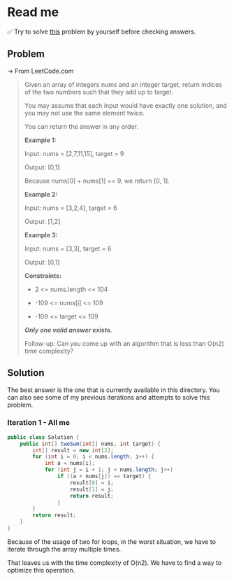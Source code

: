 # Read me

✅ Try to solve [this](https://leetcode.com/problems/two-sum/) problem by yourself before checking answers.

## Problem

-> From LeetCode.com

> Given an array of integers nums and an integer target, return indices of the two numbers such that they add up to target.
>
> You may assume that each input would have exactly one solution, and you may not use the same element twice.
>
> You can return the answer in any order.
>
> **Example 1:**
>
> Input: nums = [2,7,11,15], target = 9
>
> Output: [0,1]
>
> Because nums[0] + nums[1] == 9, we return [0, 1].
>
> **Example 2:**
>
> Input: nums = [3,2,4], target = 6
>
> Output: [1,2]
>
> **Example 3:**
>
> Input: nums = [3,3], target = 6
>
> Output: [0,1]
>
> **Constraints:**
>
> * 2 <= nums.length <= 104
>
> * -109 <= nums[i] <= 109
>
> * -109 <= target <= 109
>
> _**Only one valid answer exists.**_
>
> Follow-up: Can you come up with an algorithm that is less than O(n2) time complexity?

## Solution

The best answer is the one that is currently available in this directory. You can also see some of my previous iterations and attempts to solve this problem.

### Iteration 1 - All me

```java
public class Solution {
    public int[] twoSum(int[] nums, int target) {
        int[] result = new int[2];
        for (int i = 0; i < nums.length; i++) {
            int a = nums[i];
            for (int j = i + 1; j < nums.length; j++)
                if ((a + nums[j]) == target) {
                    result[0] = i;
                    result[1] = j;
                    return result;
                }
        }
        return result;
    }
}
```

Because of the usage of two for loops, in the worst situation, we have to iterate through the array multiple times.

That leaves us with the time complexity of O(n2). We have to find a way to optimize this operation.
